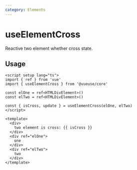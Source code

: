 ```yaml
---
category: Elements
---
```


# useElementCross

Reactive two element whether cross state.

## Usage

```vue
<script setup lang="ts">
import { ref } from 'vue'
import { useElementCross } from '@vueuse/core'

const elOne = ref<HTMLDivElement>()
const elTwo = ref<HTMLDivElement>()

const { isCross, update } = useElementCross(elOne, elTwo)
</script>

<template>
  <div>
    two element is cross: {{ isCross }}
  </div>
  <div ref="elOne">
    one
  </div>
  <div ref="elTwo">
    two
  </div>
</template>
```
